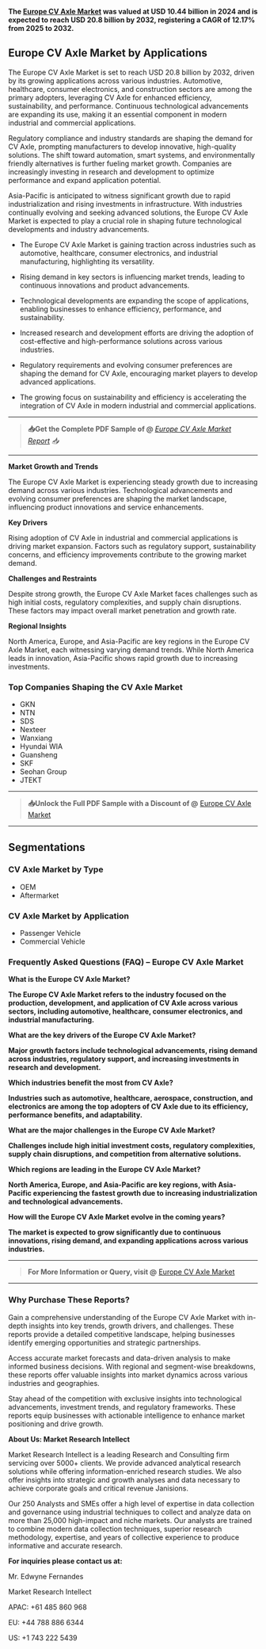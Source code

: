 <p><strong>The <a href="https://www.marketresearchintellect.com/download-sample/?rid=912189&amp;utm_source=Pulse-April-Europe&amp;utm_medium=852">Europe CV Axle Market</a> was valued at USD 10.44 billion in 2024 and is expected to reach USD 20.8 billion by 2032, registering a CAGR of 12.17% from 2025 to 2032.</strong></p><h2>Europe CV Axle Market by Applications&nbsp;</h2><p><p>The Europe CV Axle Market is set to reach USD 20.8 billion by 2032, driven by its growing applications across various industries. Automotive, healthcare, consumer electronics, and construction sectors are among the primary adopters, leveraging CV Axle for enhanced efficiency, sustainability, and performance. Continuous technological advancements are expanding its use, making it an essential component in modern industrial and commercial applications.</p><p>Regulatory compliance and industry standards are shaping the demand for CV Axle, prompting manufacturers to develop innovative, high-quality solutions. The shift toward automation, smart systems, and environmentally friendly alternatives is further fueling market growth. Companies are increasingly investing in research and development to optimize performance and expand application potential.</p><p>Asia-Pacific is anticipated to witness significant growth due to rapid industrialization and rising investments in infrastructure. With industries continually evolving and seeking advanced solutions, the Europe CV Axle Market is expected to play a crucial role in shaping future technological developments and industry advancements.</p></p><ul><li><p>The Europe CV Axle Market is gaining traction across industries such as automotive, healthcare, consumer electronics, and industrial manufacturing, highlighting its versatility.</p></li><li><p>Rising demand in key sectors is influencing market trends, leading to continuous innovations and product advancements.</p></li><li><p>Technological developments are expanding the scope of applications, enabling businesses to enhance efficiency, performance, and sustainability.</p></li><li><p>Increased research and development efforts are driving the adoption of cost-effective and high-performance solutions across various industries.</p></li><li><p>Regulatory requirements and evolving consumer preferences are shaping the demand for CV Axle, encouraging market players to develop advanced applications.</p></li><li><p>The growing focus on sustainability and efficiency is accelerating the integration of CV Axle in modern industrial and commercial applications.</p></li></ul><hr /><blockquote><p><strong><span class="font-[700]">📥Get the Complete PDF Sample of @ </span></strong><em><span class="font-[700]"><a href="https://www.marketresearchintellect.com/download-sample/?rid=912189&amp;utm_source=Pulse-April-Europe&amp;utm_medium=852" target="_blank" data-tracking-control-name="article-ssr-frontend-pulse_little-text-block" data-tracking-will-navigate="" data-test-link="">Europe CV Axle Market Report</a>&nbsp;📥</span></em></p></blockquote><hr /><p class="" data-start="77" data-end="360"><strong data-start="77" data-end="105">Market Growth and Trends</strong></p><p class="" data-start="77" data-end="360">The Europe CV Axle Market is experiencing steady growth due to increasing demand across various industries. Technological advancements and evolving consumer preferences are shaping the market landscape, influencing product innovations and service enhancements.</p><p class="" data-start="362" data-end="606"><strong data-start="362" data-end="377">Key Drivers</strong></p><p class="" data-start="362" data-end="606">Rising adoption of CV Axle in industrial and commercial applications is driving market expansion. Factors such as regulatory support, sustainability concerns, and efficiency improvements contribute to the growing market demand.</p><p class="" data-start="608" data-end="849"><strong data-start="608" data-end="637">Challenges and Restraints</strong></p><p class="" data-start="608" data-end="849">Despite strong growth, the Europe CV Axle Market faces challenges such as high initial costs, regulatory complexities, and supply chain disruptions. These factors may impact overall market penetration and growth rate.</p><p class="" data-start="851" data-end="1095"><strong data-start="851" data-end="872">Regional Insights</strong></p><p class="" data-start="851" data-end="1095">North America, Europe, and Asia-Pacific are key regions in the Europe CV Axle Market, each witnessing varying demand trends. While North America leads in innovation, Asia-Pacific shows rapid growth due to increasing investments.</p><p><h3>Top Companies Shaping the CV Axle Market </h3><ul><li>GKN</li><li>NTN</li><li>SDS</li><li>Nexteer</li><li>Wanxiang</li><li>Hyundai WIA</li><li>Guansheng</li><li>SKF</li><li>Seohan Group</li><li>JTEKT</li></ul></p><hr /><blockquote><p><strong>📥Unlock the Full PDF Sample with a Discount of @</strong> <a href="https://www.marketresearchintellect.com/ask-for-discount/?rid=912189&amp;utm_source=Pulse-April-Europe&amp;utm_medium=852">Europe CV Axle Market</a></p></blockquote><hr /><p><h2>Segmentations</h2><h3>CV Axle Market by Type</h3><ul><li>OEM</li><li>Aftermarket</li></ul><h3>CV Axle Market by Application</h3><ul><li>Passenger Vehicle</li><li>Commercial Vehicle</li></ul></p><h3><strong>Frequently Asked Questions (FAQ) &ndash; Europe CV Axle Market</strong></h3><p><strong>What is the Europe CV Axle Market?</strong></p><p><strong>The Europe CV Axle Market refers to the industry focused on the production, development, and application of CV Axle across various sectors, including automotive, healthcare, consumer electronics, and industrial manufacturing.</strong></p><p><strong>What are the key drivers of the Europe CV Axle Market?</strong></p><p><strong>Major growth factors include technological advancements, rising demand across industries, regulatory support, and increasing investments in research and development.</strong></p><p><strong>Which industries benefit the most from CV Axle?</strong></p><p><strong>Industries such as automotive, healthcare, aerospace, construction, and electronics are among the top adopters of CV Axle due to its efficiency, performance benefits, and adaptability.</strong></p><p><strong>What are the major challenges in the Europe CV Axle Market?</strong></p><p><strong>Challenges include high initial investment costs, regulatory complexities, supply chain disruptions, and competition from alternative solutions.</strong></p><p><strong>Which regions are leading in the Europe CV Axle Market?</strong></p><p><strong>North America, Europe, and Asia-Pacific are key regions, with Asia-Pacific experiencing the fastest growth due to increasing industrialization and technological advancements.</strong></p><p><strong>How will the Europe CV Axle Market evolve in the coming years?</strong></p><p><strong>The market is expected to grow significantly due to continuous innovations, rising demand, and expanding applications across various industries.</strong></p><hr /><blockquote><p><span class="font-[700]"><strong>For More Information or Query, visit&nbsp;@</strong>&nbsp;</span><span class="font-[700]"><a href="https://www.marketresearchintellect.com/product/global-cv-axle-market/?utm_source=Linkedin&utm_medium=852" target="_blank" data-tracking-control-name="article-ssr-frontend-pulse_little-text-block" data-tracking-will-navigate="" data-test-link="">Europe CV Axle Market</a></span></p></blockquote><hr /><h3><strong data-start="0" data-end="31">Why Purchase These Reports?</strong></h3><p class="" data-start="35" data-end="297">Gain a comprehensive understanding of the Europe CV Axle Market with in-depth insights into key trends, growth drivers, and challenges. These reports provide a detailed competitive landscape, helping businesses identify emerging opportunities and strategic partnerships.</p><p class="" data-start="299" data-end="540">Access accurate market forecasts and data-driven analysis to make informed business decisions. With regional and segment-wise breakdowns, these reports offer valuable insights into market dynamics across various industries and geographies.</p><p class="" data-start="542" data-end="784">Stay ahead of the competition with exclusive insights into technological advancements, investment trends, and regulatory frameworks. These reports equip businesses with actionable intelligence to enhance market positioning and drive growth.</p><p><strong><span class="font-[700]">About Us: Market Research Intellect</span></strong></p><p><span class="">Market Research Intellect is a leading Research and Consulting firm servicing over 5000+ clients. We provide advanced analytical research solutions while offering information-enriched research studies.&nbsp;</span>We also offer insights into strategic and growth analyses and data necessary to achieve corporate goals and critical revenue Janisions.</p><p><span class="">Our 250 Analysts and SMEs offer a high level of expertise in data collection and governance using industrial techniques to collect and analyze data on more than 25,000 high-impact and niche markets. Our analysts are trained to combine modern data collection techniques, superior research methodology, expertise, and years of collective experience to produce informative and accurate research.</span></p><p><strong>For inquiries please contact us at:</strong></p><p>Mr. Edwyne Fernandes</p><p>Market Research Intellect</p><p>APAC: +61 485 860 968</p><p>EU: +44 788 886 6344</p><p>US: +1 743 222 5439</p>